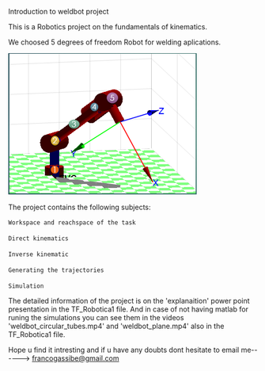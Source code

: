 Introduction to weldbot project


This is a Robotics project on the fundamentals of kinematics. 

We choosed 5 degrees of freedom Robot for welding aplications.
    
![](Capture.PNG)

The project contains the following subjects:

    Workspace and reachspace of the task
    
    Direct kinematics
   
    Inverse kinematic
    
    Generating the trajectories
    
    Simulation
     
     
     
   The detailed information of the project is on the  'explanaition'  power point presentation
   in the TF_Robotica1 file.
   And in case of not having matlab for runing the simulations 
   you can see them in the videos 'weldbot_circular_tubes.mp4' and  'weldbot_plane.mp4' also in the 
   TF_Robotica1 file.
    
   Hope u find it intresting and if u have any doubts dont hesitate to email me------> francogassibe@gmail.com
